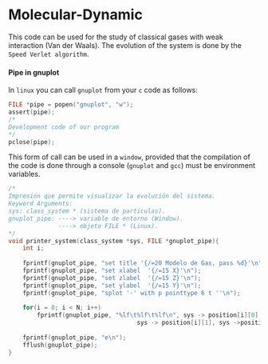 # Molecular-Dynamic
This code can be used for the study of classical gases with weak interaction (Van der Waals). The evolution of the system is done by the ```Speed Verlet algorithm```.
#### Pipe in gnuplot

In ```linux``` you can call ```gnuplot``` from your ```c``` code as follows:

```c
FILE *pipe = popen("gnuplot", "w");
assert(pipe);
/*
Development code of our program
*/
pclose(pipe);
```
This form of call can be used in a ```window```, provided that the compilation of the code is done through a console (```gnuplot``` and ```gcc```) must be environment variables.

```c
/*
Impresión que permite visualizar la evolución del sistema.
Keyword Arguments:
sys: class_system * (sistema de particulas).
gnuplot_pipe: ----> variable de entorno (Window).
              ----> objeto FILE * (Linux).
*/
void printer_system(class_system *sys, FILE *gnuplot_pipe){
    int i;
   
    fprintf(gnuplot_pipe, "set title '{/=20 Modelo de Gas, pass %d}'\n", sys->accountant);
    fprintf(gnuplot_pipe, "set xlabel  '{/=15 X}'\n");  
    fprintf(gnuplot_pipe, "set zlabel  '{/=15 Z}'\n");
    fprintf(gnuplot_pipe, "set ylabel  '{/=15 Y}'\n");
    fprintf(gnuplot_pipe, "splot '-' with p pointtype 6 t ''\n");
  
    for(i = 0; i < N; i++)
        fprintf(gnuplot_pipe, "%lf\t%lf\t%lf\n", sys -> position[i][0], 
                                    sys -> position[i][1], sys ->position[i][2]);
    
    fprintf(gnuplot_pipe, "e\n");
    fflush(gnuplot_pipe);
}
```
